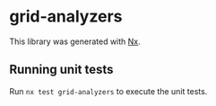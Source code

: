 # grid-analyzers

This library was generated with [Nx](https://nx.dev).

## Running unit tests

Run `nx test grid-analyzers` to execute the unit tests.
